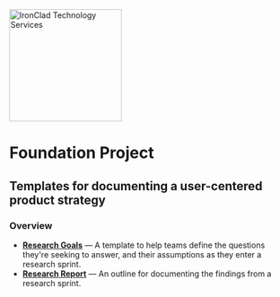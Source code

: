 <img src="https://user-images.githubusercontent.com/395641/83136096-e8e37680-a0b4-11ea-9b96-03f96be1feeb.png" alt="IronClad Technology Services" width="200px" />

# Foundation Project
## Templates for documenting a user-centered product strategy


### Overview
- [**Research Goals**](research-goals.md) — A template to help teams define the questions they're seeking to answer, and their assumptions as they enter a research sprint.
- [**Research Report**](research-report.md) — An outline for documenting the findings from a research sprint.
